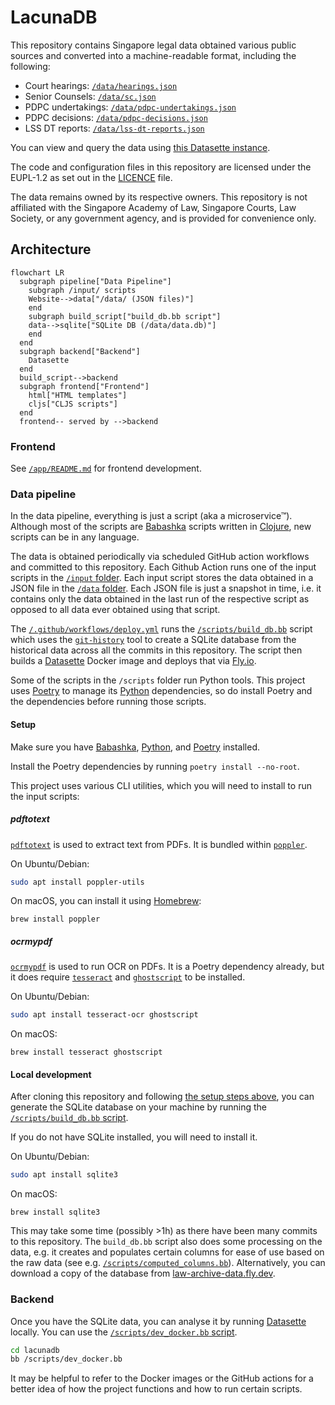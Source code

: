 # LacunaDB

This repository contains Singapore legal data obtained various public sources and converted into a machine-readable format, including the following:

- Court hearings: [`/data/hearings.json`](./data/hearings.json)
- Senior Counsels: [`/data/sc.json`](./data/sc.json)
- PDPC undertakings: [`/data/pdpc-undertakings.json`](./data/pdpc-undertakings.json)
- PDPC decisions: [`/data/pdpc-decisions.json`](./data/pdpc-decisions.json)
- LSS DT reports: [`/data/lss-dt-reports.json`](./data/lss-dt-reports.json)

You can view and query the data using [this Datasette instance](https://law-archive-data.fly.dev/data).

The code and configuration files in this repository are licensed under the EUPL-1.2 as set out in the [LICENCE](./LICENCE) file.

The data remains owned by its respective owners. This repository is not affiliated with the Singapore Academy of Law, Singapore Courts, Law Society, or any government agency, and is provided for convenience only.

## Architecture

```mermaid
flowchart LR
  subgraph pipeline["Data Pipeline"]
    subgraph /input/ scripts
    Website-->data["/data/ (JSON files)"]
    end
    subgraph build_script["build_db.bb script"]
    data-->sqlite["SQLite DB (/data/data.db)"]
    end
  end
  subgraph backend["Backend"]
    Datasette
  end
  build_script-->backend
  subgraph frontend["Frontend"]
    html["HTML templates"]
    cljs["CLJS scripts"]
  end
  frontend-- served by -->backend
```

### Frontend

See [`/app/README.md`](./app/README.md) for frontend development.

### Data pipeline

In the data pipeline, everything is just a script (aka a microservice™). Although most of the scripts are [Babashka](https://github.com/babashka/babashka) scripts written in [Clojure](https://clojure.org/), new scripts can be in any language. 

The data is obtained periodically via scheduled GitHub action workflows and committed to this repository. Each Github Action runs one of the input scripts in the [`/input` folder](./input/). Each input script stores the data obtained in a JSON file in the [`/data` folder](./data/). Each JSON file is just a snapshot in time, i.e. it contains only the data obtained in the last run of the respective script as opposed to all data ever obtained using that script. 

The [`/.github/workflows/deploy.yml`](./.github/workflows/deploy.yml) runs the [`/scripts/build_db.bb`](./scripts/build_db.bb) script which uses the [`git-history`](https://github.com/simonw/git-history) tool to create a SQLite database from the historical data across all the commits in this repository. The script then builds a [Datasette](https://datasette.io/) Docker image and deploys that via [Fly.io](https://fly.io/).

Some of the scripts in the `/scripts` folder run Python tools. This project uses [Poetry](https://github.com/babashka/babashka) to manage its [Python](https://www.python.org/) dependencies, so do install Poetry and the dependencies before running those scripts. 

#### Setup

Make sure you have [Babashka]((https://github.com/babashka/babashka)), [Python](https://www.python.org/), and [Poetry](https://github.com/babashka/babashka) installed.

Install the Poetry dependencies by running `poetry install --no-root`. 

This project uses various CLI utilities, which you will need to install to run the input scripts:

##### pdftotext

[`pdftotext`](https://manpages.ubuntu.com/manpages/lunar/en/man1/pdftotext.1.html) is used to extract text from PDFs. It is bundled within [`poppler`](https://en.wikipedia.org/wiki/Poppler_(software)).

On Ubuntu/Debian:

```bash
sudo apt install poppler-utils
```

On macOS, you can install it using [Homebrew](https://formulae.brew.sh/formula/poppler):

```shell
brew install poppler
```

##### ocrmypdf

[`ocrmypdf`](https://ocrmypdf.readthedocs.io/en/latest/) is used to run OCR on PDFs. It is a Poetry dependency already, but it does require [`tesseract`](https://github.com/tesseract-ocr/tesseract) and [`ghostscript`](https://www.ghostscript.com/) to be installed.

On Ubuntu/Debian:

```bash
sudo apt install tesseract-ocr ghostscript
```

On macOS:

```shell
brew install tesseract ghostscript
```


#### Local development

After cloning this repository and following [the setup steps above](#setup), you can generate the SQLite database on your machine by running the [`/scripts/build_db.bb` script](./scripts/build_db.bb).

If you do not have SQLite installed, you will need to install it.

On Ubuntu/Debian:

```bash
sudo apt install sqlite3
```

On macOS:

```shell
brew install sqlite3
```


This may take some time (possibly >1h) as there have been many commits to this repository. The `build_db.bb` script also does some processing on the data, e.g. it creates and populates certain columns for ease of use based on the raw data (see e.g. [`/scripts/computed_columns.bb`](./scripts/computed_columns.bb)). Alternatively, you can download a copy of the database from [law-archive-data.fly.dev](https://law-archive-data.fly.dev).

### Backend

Once you have the SQLite data, you can analyse it by running [Datasette](https://datasette.io/) locally. You can use the [`/scripts/dev_docker.bb` script](./scripts/dev_docker.bb). 

```bash
cd lacunadb
bb /scripts/dev_docker.bb
```

It may be helpful to refer to the Docker images or the GitHub actions for a better idea of how the project functions and how to run certain scripts.
